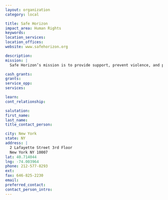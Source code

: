 ```yaml
---
layout: organization
category: local

title: Safe Horizon
impact_area: Human Rights
keywords: 
location_services: 
location_offices: 
website: www.safehorizon.org

description: 
mission: |
  Safe Horizon’s mission is to provide support, prevent violence, and promote justice for victims of crime and abuse, their families and communities

cash_grants: 
grants: 
service_opp: 
services: 

learn: 
cont_relationship: 

salutation: 
first_name: 
last_name: 
title_contact_person: 

city: New York
state: NY
address: |
  2 Lafayette Street 3rd Floor    
  New York NY 10007
lat: 40.714044
lng: -74.003964
phone: 212-577-8293
ext: 
fax: 646-825-2230
email: 
preferred_contact: 
contact_person_intro: 
---
```

